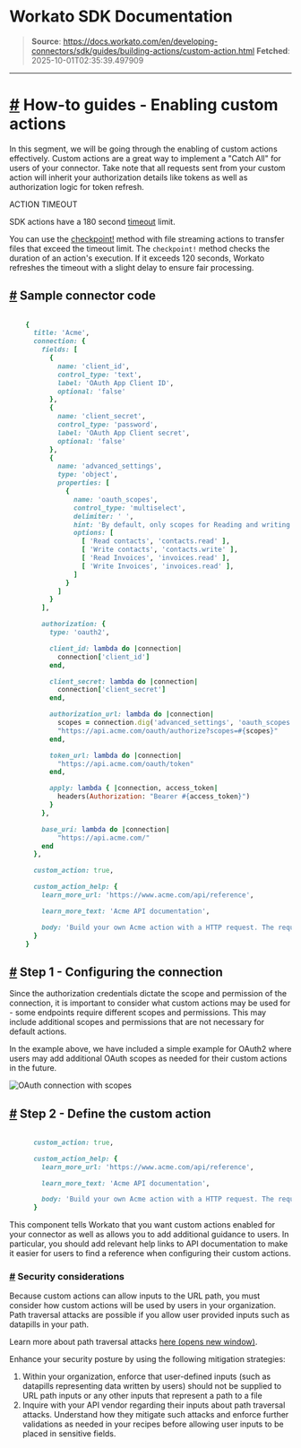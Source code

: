 # Workato SDK Documentation

> **Source**: https://docs.workato.com/en/developing-connectors/sdk/guides/building-actions/custom-action.html
> **Fetched**: 2025-10-01T02:35:39.497909

---

# [#](<#how-to-guides-enabling-custom-actions>) How-to guides - Enabling custom actions

In this segment, we will be going through the enabling of custom actions effectively. Custom actions are a great way to implement a "Catch All" for users of your connector. Take note that all requests sent from your custom action will inherit your authorization details like tokens as well as authorization logic for token refresh.

ACTION TIMEOUT

SDK actions have a 180 second [timeout](</recipes/recipe-job-errors.html#timeouts>) limit.

You can use the [checkpoint!](</developing-connectors/sdk/sdk-reference/ruby_methods.html#checkpoint>) method with file streaming actions to transfer files that exceed the timeout limit. The `checkpoint!` method checks the duration of an action's execution. If it exceeds 120 seconds, Workato refreshes the timeout with a slight delay to ensure fair processing.

## [#](<#sample-connector-code>) Sample connector code
```ruby
 
    {
      title: 'Acme',
      connection: {
        fields: [
          {
            name: 'client_id',
            control_type: 'text',
            label: 'OAuth App Client ID',
            optional: 'false'
          },
          {
            name: 'client_secret',
            control_type: 'password',
            label: 'OAuth App Client secret',
            optional: 'false'
          },
          {
            name: 'advanced_settings',
            type: 'object',
            properties: [
              {
                name: 'oauth_scopes',
                control_type: 'multiselect',
                delimiter: ' ',
                hint: 'By default, only scopes for Reading and writing contacts are requested',
                options: [
                  [ 'Read contacts', 'contacts.read' ],
                  [ 'Write contacts', 'contacts.write' ],
                  [ 'Read Invoices', 'invoices.read' ],
                  [ 'Write Invoices', 'invoices.read' ],
                ]
              }
            ]
          }
        ],

        authorization: {
          type: 'oauth2',

          client_id: lambda do |connection|
            connection['client_id']
          end,

          client_secret: lambda do |connection|
            connection['client_secret']
          end,

          authorization_url: lambda do |connection|
            scopes = connection.dig('advanced_settings', 'oauth_scopes') || ['contacts.read', 'contacts.write'].join(" ")
            "https://api.acme.com/oauth/authorize?scopes=#{scopes}"
          end,

          token_url: lambda do |connection|
            "https://api.acme.com/oauth/token"
          end,

          apply: lambda { |connection, access_token|
            headers(Authorization: "Bearer #{access_token}")
          }
        },

        base_uri: lambda do |connection|
            "https://api.acme.com/"
        end
      },

      custom_action: true,

      custom_action_help: {
        learn_more_url: 'https://www.acme.com/api/reference',

        learn_more_text: 'Acme API documentation',

        body: 'Build your own Acme action with a HTTP request. The request will be authorized with your current connection.'
      }
    }


```

## [#](<#step-1-configuring-the-connection>) Step 1 - Configuring the connection

Since the authorization credentials dictate the scope and permission of the connection, it is important to consider what custom actions may be used for - some endpoints require different scopes and permissions. This may include additional scopes and permissions that are not necessary for default actions.

In the example above, we have included a simple example for OAuth2 where users may add additional OAuth scopes as needed for their custom actions in the future.

![OAuth connection with scopes](/assets/img/custom_action_connection.39a45a4a.png)

## [#](<#step-2-define-the-custom-action>) Step 2 - Define the custom action
```ruby
 
      custom_action: true,

      custom_action_help: {
        learn_more_url: 'https://www.acme.com/api/reference',

        learn_more_text: 'Acme API documentation',

        body: 'Build your own Acme action with a HTTP request. The request will be authorized with your current connection.'
      }


```

This component tells Workato that you want custom actions enabled for your connector as well as allows you to add additional guidance to users. In particular, you should add relevant help links to API documentation to make it easier for users to find a reference when configuring their custom actions.

### [#](<#security-considerations>) Security considerations

Because custom actions can allow inputs to the URL path, you must consider how custom actions will be used by users in your organization. Path traversal attacks are possible if you allow user provided inputs such as datapills in your path.

Learn more about path traversal attacks [here (opens new window)](<https://portswigger.net/web-security/file-path-traversal>).

Enhance your security posture by using the following mitigation strategies:

  1. Within your organization, enforce that user-defined inputs (such as datapills representing data written by users) should not be supplied to URL path inputs or any other inputs that represent a path to a file
  2. Inquire with your API vendor regarding their inputs about path traversal attacks. Understand how they mitigate such attacks and enforce further validations as needed in your recipes before allowing user inputs to be placed in sensitive fields.
